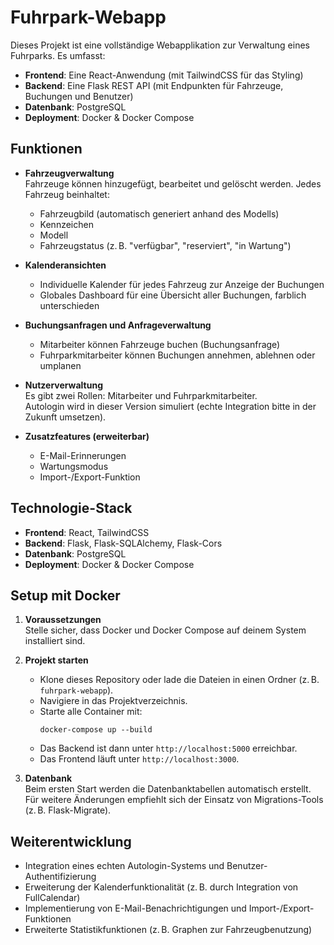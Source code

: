 # Fuhrpark-Webapp

Dieses Projekt ist eine vollständige Webapplikation zur Verwaltung eines Fuhrparks. Es umfasst:

- **Frontend**: Eine React-Anwendung (mit TailwindCSS für das Styling)
- **Backend**: Eine Flask REST API (mit Endpunkten für Fahrzeuge, Buchungen und Benutzer)
- **Datenbank**: PostgreSQL
- **Deployment**: Docker & Docker Compose

## Funktionen

- **Fahrzeugverwaltung**  
  Fahrzeuge können hinzugefügt, bearbeitet und gelöscht werden. Jedes Fahrzeug beinhaltet:
  - Fahrzeugbild (automatisch generiert anhand des Modells)
  - Kennzeichen
  - Modell
  - Fahrzeugstatus (z. B. "verfügbar", "reserviert", "in Wartung")

- **Kalenderansichten**  
  - Individuelle Kalender für jedes Fahrzeug zur Anzeige der Buchungen  
  - Globales Dashboard für eine Übersicht aller Buchungen, farblich unterschieden

- **Buchungsanfragen und Anfrageverwaltung**  
  - Mitarbeiter können Fahrzeuge buchen (Buchungsanfrage)  
  - Fuhrparkmitarbeiter können Buchungen annehmen, ablehnen oder umplanen

- **Nutzerverwaltung**  
  Es gibt zwei Rollen: Mitarbeiter und Fuhrparkmitarbeiter.  
  Autologin wird in dieser Version simuliert (echte Integration bitte in der Zukunft umsetzen).

- **Zusatzfeatures (erweiterbar)**  
  - E-Mail-Erinnerungen  
  - Wartungsmodus  
  - Import-/Export-Funktion

## Technologie-Stack

- **Frontend**: React, TailwindCSS  
- **Backend**: Flask, Flask-SQLAlchemy, Flask-Cors  
- **Datenbank**: PostgreSQL  
- **Deployment**: Docker & Docker Compose

## Setup mit Docker

1. **Voraussetzungen**  
   Stelle sicher, dass Docker und Docker Compose auf deinem System installiert sind.

2. **Projekt starten**  
   - Klone dieses Repository oder lade die Dateien in einen Ordner (z. B. `fuhrpark-webapp`).
   - Navigiere in das Projektverzeichnis.
   - Starte alle Container mit:
     ```
     docker-compose up --build
     ```
   - Das Backend ist dann unter `http://localhost:5000` erreichbar.
   - Das Frontend läuft unter `http://localhost:3000`.

3. **Datenbank**  
   Beim ersten Start werden die Datenbanktabellen automatisch erstellt. Für weitere Änderungen empfiehlt sich der Einsatz von Migrations-Tools (z. B. Flask-Migrate).

## Weiterentwicklung

- Integration eines echten Autologin-Systems und Benutzer-Authentifizierung  
- Erweiterung der Kalenderfunktionalität (z. B. durch Integration von FullCalendar)  
- Implementierung von E-Mail-Benachrichtigungen und Import-/Export-Funktionen  
- Erweiterte Statistikfunktionen (z. B. Graphen zur Fahrzeugbenutzung) 